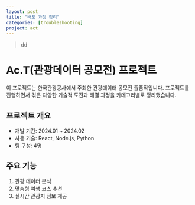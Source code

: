 ```yaml
---
layout: post
title: "배포 과정 정리"
categories: [troubleshooting]
project: act
---
```


> dd

# Ac.T(관광데이터 공모전) 프로젝트

이 프로젝트는 한국관광공사에서 주최한 관광데이터 공모전 출품작입니다.
프로젝트를 진행하면서 겪은 다양한 기술적 도전과 해결 과정을 카테고리별로 정리했습니다.

## 프로젝트 개요

- 개발 기간: 2024.01 ~ 2024.02
- 사용 기술: React, Node.js, Python
- 팀 구성: 4명

## 주요 기능

1. 관광 데이터 분석
2. 맞춤형 여행 코스 추천
3. 실시간 관광지 정보 제공
